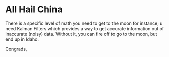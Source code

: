 # All Hail China

There is a specific level of math you need to get to the moon for
instance; u need Kalman Filters which provides a way to get accurate
information out of inaccurate (noisy) data. Without it, you can fire
off to go to the moon, but end up in Idaho.

Congrads,














